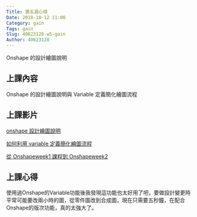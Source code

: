 ```yaml
---
Title: 第五週心得
Date: 2018-10-12 11:00
Category: gain
Tags: gain
Slug: 40623128-w5-gain
Author: 40623128
---
```


Onshape 的設計繪圖說明

<!-- PELICAN_END_SUMMARY -->

上課內容
----

Onshape 的設計繪圖說明與 Variable 定義簡化繪圖流程 

上課影片
----

[onshape 設計繪圖說明](https://www.youtube.com/watch?v=0SKgCf2zJV8)

[如何利用 variable 定義簡化繪圖流程](https://www.youtube.com/watch?v=0SKgCf2zJV8&t=345s)

[從 Onshapeweek1 課程到 Onshapeweek2](https://www.youtube.com/watch?v=GE48pZWK8vI)



上課心得
----

使用過Onshape的Variable功能後我發現這功能也太好用了吧，要做設計變更時平常可能要改兩小時的圖，從零件圖改到合成圖，現在只需要五秒鐘，在配合Onshape的版次功能，真的太強大了。



